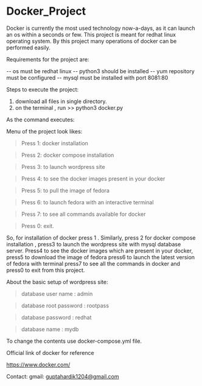 # Docker_Project

Docker is currently the most used technology now-a-days, as it can launch an os within a seconds or few. This project is meant for redhat linux operating system. By this project many operations of docker can be performed easily.

Requirements for the project are:

-- os must be redhat linux
-- python3 should be installed
-- yum repository must be configured
-- mysql must be installed with port 8081:80

Steps to execute the project:

1. download all files in single directory.
2. on the terminal , run 
            >> python3 docker.py
            
 As the command executes:

Menu of the project look likes:

  > Press 1:  docker installation
  
  > Press 2:  docker compose installation
  
  > Press 3:  to launch wordpress site
  
  > Press 4:  to see the docker images present in your docker
  
  > Press 5:  to pull the image of fedora
  
  > Press 6:  to launch fedora with an interactive terminal
  
  > Press 7:  to see all commands available for docker
  
  > Press 0:  exit.

So, for installation of docker press 1 . 
Similarly,  press 2 for docker compose installation ,
press3 to launch the wordpress site with mysql database server. 
Press4 to see the docker images which are present in your docker,
press5 to download the image of fedora 
press6 to launch the latest version of fedora with terminal
press7 to see all the commands in docker and
press0 to exit from this project.


About the basic setup of wordpress site:

> database user name : admin

> database root password : rootpass

> database password : redhat

> database name : mydb

To change the contents use docker-compose.yml file.

Official link of docker for reference

https://www.docker.com/

Contact:
gmail: guptahardik1204@gmail.com
